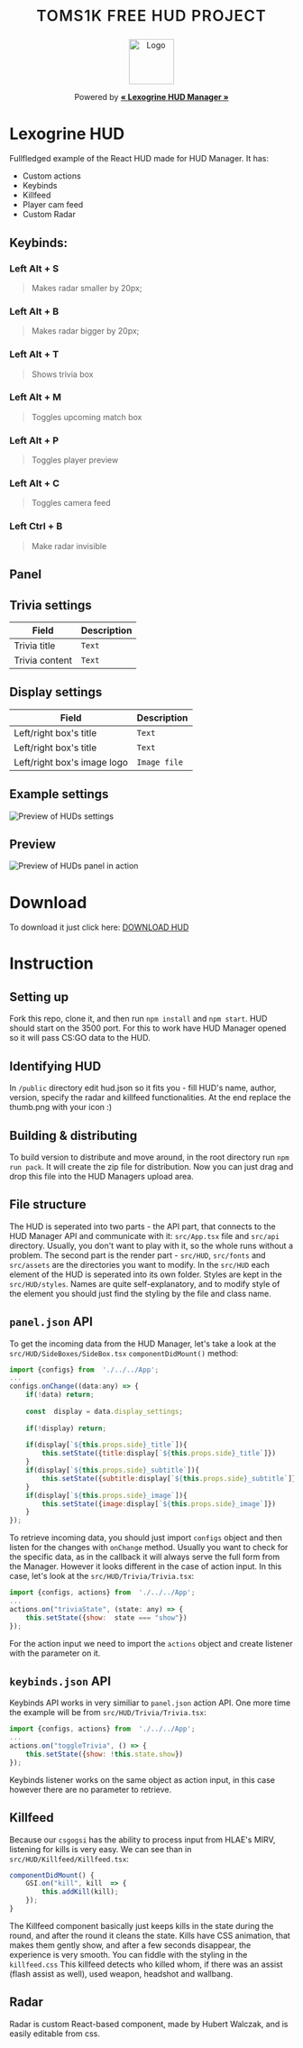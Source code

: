 
<p align="center">
	<p align="center" style="font-weight:600; letter-spacing:1pt; font-size:20pt;">TOMS1K FREE HUD PROJECT</p>
	<p align="center"><img src="icon.png" alt="Logo" width="80" height="80"></p>
	<p align="center" style="font-weight:400;">Powered by <a href='https://github.com/lexogrine/hud-manager'><strong>« Lexogrine HUD Manager »</strong></a></p>
</p>

# Lexogrine HUD

  

Fullfledged example of the React HUD made for HUD Manager. It has:

- Custom actions
- Keybinds
- Killfeed
- Player cam feed
- Custom Radar

## Keybinds:
### **Left Alt + S**
>Makes radar smaller by 20px;
### **Left Alt + B**
>Makes radar bigger by 20px;
### **Left Alt + T**
>Shows trivia box
### **Left Alt + M**
>Toggles upcoming match box
### **Left Alt + P**
>Toggles player preview
### **Left Alt + C**
>Toggles camera feed
### **Left Ctrl + B**
>Make radar invisible

## **Panel**
## Trivia settings

|  Field|Description  |
|--|--|
|  Trivia title| `Text` |
|  Trivia content| `Text` |


## Display settings


|  Field|Description  |
|--|--|
|  Left/right box's title| `Text` |
|  Left/right box's title| `Text` |
|  Left/right box's image logo| `Image file` |

## Example settings

![Preview of HUDs settings](settings.png)

## Preview

![Preview of HUDs panel in action](preview.png)

# Download

To download it just click here: [DOWNLOAD HUD](https://github.com/lexogrine/csgo-react-hud/releases/latest)

# Instruction
## Setting up
Fork this repo, clone it, and then run `npm install` and `npm start`. HUD should start on the 3500 port. For this to work have HUD Manager opened so it will pass CS:GO data to the HUD.

## Identifying HUD
In `/public` directory edit hud.json so it fits you - fill HUD's name, author, version, specify the radar and killfeed functionalities. At the end replace the thumb.png with your icon :)

## Building & distributing
To build version to distribute and move around, in the root directory run `npm run pack`. It will create the zip file for distribution. Now you can just drag and drop this file into the HUD Managers upload area.

  
 ## File structure
 The HUD is seperated into two parts - the API part, that connects to the HUD Manager API and communicate with it: `src/App.tsx` file and `src/api` directory. Usually, you don't want to play with it, so the whole runs without a problem.
 The second part is the render part - `src/HUD`, `src/fonts` and `src/assets` are the directories you want to modify. In the `src/HUD` each element of the HUD is seperated into its own folder. Styles are kept in the `src/HUD/styles`. Names are quite self-explanatory, and to modify style of the element you should just find  the styling by the file and class name.


## `panel.json` API
To get the incoming data from the HUD Manager, let's take a look at the `src/HUD/SideBoxes/SideBox.tsx` `componentDidMount()` method:
```javascript
import {configs} from  './../../App';
...
configs.onChange((data:any) => {
	if(!data) return;
	
	const  display = data.display_settings;
	
	if(!display) return;
	
	if(display[`${this.props.side}_title`]){
		this.setState({title:display[`${this.props.side}_title`]})
	}
	if(display[`${this.props.side}_subtitle`]){
		this.setState({subtitle:display[`${this.props.side}_subtitle`]})
	}
	if(display[`${this.props.side}_image`]){
		this.setState({image:display[`${this.props.side}_image`]})
	}
});
```
To retrieve incoming data, you should just import `configs` object and then listen for the changes with `onChange` method. Usually you want to check for the specific data, as in the callback it will always serve the full form from the Manager.
However it looks different in the case of action input. In this case, let's look at the `src/HUD/Trivia/Trivia.tsx`:
```javascript
import {configs, actions} from  './../../App';
...
actions.on("triviaState", (state: any) => {
	this.setState({show:  state === "show"})
});
```
For the action input we need to import the `actions` object and create listener with the parameter on it.
## `keybinds.json` API
Keybinds API works in very similiar to `panel.json` action API. One more time the example will be from `src/HUD/Trivia/Trivia.tsx`:
```javascript
import {configs, actions} from  './../../App';
...
actions.on("toggleTrivia", () => {
	this.setState({show: !this.state.show})
});
```
Keybinds listener works on the same object as action input, in this case however there are no parameter to retrieve.

## Killfeed
Because our  `csgogsi` has the ability to process input from HLAE's MIRV, listening for kills is very easy. We can see than in `src/HUD/Killfeed/Killfeed.tsx`:
```javascript
componentDidMount() {
	GSI.on("kill", kill  => {
		this.addKill(kill);
	});
}
```
The Killfeed component basically just keeps kills in the state during the round, and after the round it cleans the state. Kills have CSS animation, that makes them gently show, and after a few seconds disappear, the experience is very smooth. You can fiddle with the styling in the `killfeed.css`
This killfeed detects who killed whom, if there was an assist (flash assist as well), used weapon, headshot and wallbang.

## Radar
Radar is custom React-based component, made by Hubert Walczak, and is easily editable from css.
